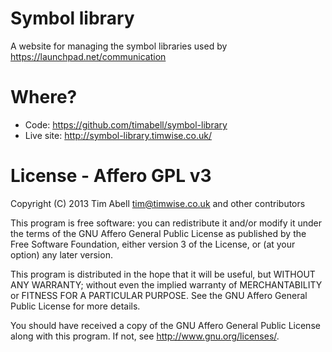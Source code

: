 Symbol library
==============

A website for managing the symbol libraries used by https://launchpad.net/communication

Where?
======

* Code: <https://github.com/timabell/symbol-library>
* Live site: <http://symbol-library.timwise.co.uk/>

License - Affero GPL v3
=======================

Copyright (C) 2013 Tim Abell <tim@timwise.co.uk> and other contributors

This program is free software: you can redistribute it and/or modify
it under the terms of the GNU Affero General Public License as published by
the Free Software Foundation, either version 3 of the License, or
(at your option) any later version.

This program is distributed in the hope that it will be useful,
but WITHOUT ANY WARRANTY; without even the implied warranty of
MERCHANTABILITY or FITNESS FOR A PARTICULAR PURPOSE.  See the
GNU Affero General Public License for more details.

You should have received a copy of the GNU Affero General Public License
along with this program.  If not, see <http://www.gnu.org/licenses/>.
